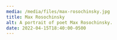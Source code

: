```yaml
---
media: /media/files/max-rosochinsky.jpg
title: Max Rosochinsky
alt: A portrait of poet Max Rosochinsky.
date: 2022-04-15T18:40:00-0500
---
```


